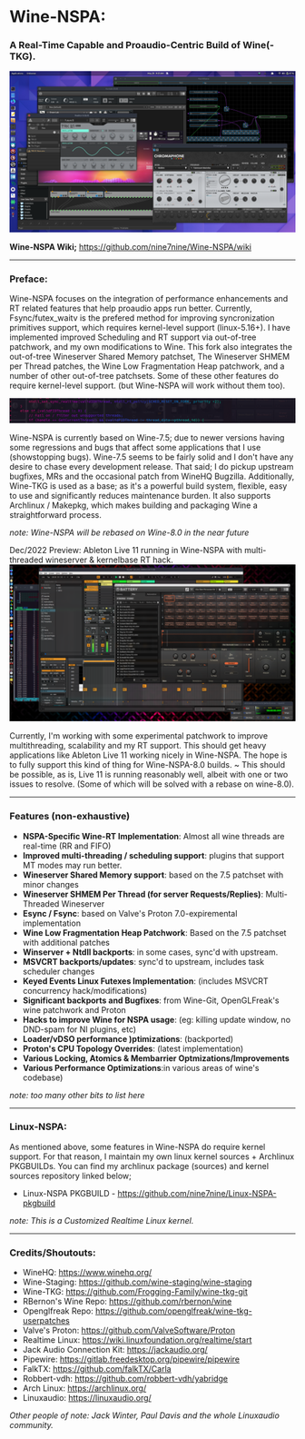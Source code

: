 # Wine-NSPA:
### A Real-Time Capable and Proaudio-Centric Build of Wine(-TKG).

![My Image](/examples/images/Wine-NSPA_desktop.png)

__Wine-NSPA Wiki;__ https://github.com/nine7nine/Wine-NSPA/wiki
_________________________

### Preface:

Wine-NSPA focuses on the integration of performance enhancements and RT related features that help proaudio apps run better. Currently, Fsync/futex_waitv is the prefered method for improving syncronization primitives support, which requires kernel-level support (linux-5.16+). I have implemented improved Scheduling and RT support via out-of-tree patchwork, and my own modifications to Wine. This fork also integrates the out-of-tree Wineserver Shared Memory patchset, The Wineserver SHMEM per Thread patches, the Wine Low Fragmentation Heap patchwork, and a number of other out-of-tree patchsets. Some of these other features do require kernel-level support. (but Wine-NSPA will work without them too).

![](https://github.com/nine7nine/Wine-NSPA/blob/main/examples/images/terminal-banner.png)

Wine-NSPA is currently based on Wine-7.5; due to newer versions having some regressions and bugs that affect some applications that I use (showstopping bugs). Wine-7.5 seems to be fairly solid and I don't have any desire to chase every development release. That said; I do pickup upstream bugfixes, MRs and the occasional patch from WineHQ Bugzilla. Additionally, Wine-TKG is used as a base; as it's a powerful build system, flexible, easy to use and significantly reduces maintenance burden. It also supports Archlinux / Makepkg, which makes building and packaging Wine a straightforward process.

*note: Wine-NSPA will be rebased on Wine-8.0 in the near future*

Dec/2022 Preview: Ableton Live 11 running in Wine-NSPA with multi-threaded wineserver & kernelbase RT hack.
![](https://github.com/nine7nine/Wine-NSPA/blob/main/examples/images/Live11.png)

Currently, I'm working with some experimental patchwork to improve multithreading, scalability and my RT support. This should get heavy applications like Ableton Live 11 working nicely in Wine-NSPA. The hope is to fully support this kind of thing for Wine-NSPA-8.0 builds. ~ This should be possible, as is, Live 11 is running reasonably well, albeit with one or two issues to resolve. (Some of which will be solved with a rebase on wine-8.0).

_________________________

### Features (non-exhaustive)

* **NSPA-Specific Wine-RT Implementation**: Almost all wine threads are real-time (RR and FIFO)
* **Improved multi-threading / scheduling support**: plugins that support MT modes may run better.
* **Wineserver Shared Memory support**: based on the 7.5 patchset with minor changes
* **Wineserver SHMEM Per Thread (for server Requests/Replies)**: Multi-Threaded Wineserver
* **Esync / Fsync**: based on Valve's Proton 7.0-expiremental implementation
* **Wine Low Fragmentation Heap Patchwork**: Based on the 7.5 patchset with additional patches
* **Winserver + Ntdll backports**: in some cases, sync'd with upstream.
* **MSVCRT backports/updates**: sync'd to upstream, includes task scheduler changes
* **Keyed Events Linux Futexes Implementation**: (includes MSVCRT concurrency hack/modifications)
* **Significant backports and Bugfixes**: from Wine-Git, OpenGLFreak's wine patchwork and Proton
* **Hacks to improve Wine for NSPA usage**: (eg: killing update window, no DND-spam for NI plugins, etc)
* **Loader/vDSO performance )ptimizations**: (backported)
* **Proton's CPU Topology Overrides**: (latest implementation)
* **Various Locking, Atomics & Membarrier Optmizations/Improvements**
* **Various Performance Optimizations**:in various areas of wine's codebase)

*note: too many other bits to list here*
_________________________

### Linux-NSPA:

As mentioned above, some features in Wine-NSPA do require kernel support. For that reason, I maintain my own linux kernel sources + Archlinux 
PKGBUILDs. You can find my archlinux package (sources) and kernel sources repository linked below;

* Linux-NSPA PKGBUILD - https://github.com/nine7nine/Linux-NSPA-pkgbuild

_note: This is a Customized Realtime Linux kernel._
_________________________

### Credits/Shoutouts:

* WineHQ: https://www.winehq.org/
* Wine-Staging: https://github.com/wine-staging/wine-staging
* Wine-TKG: https://github.com/Frogging-Family/wine-tkg-git
* RBernon's Wine Repo: https://github.com/rbernon/wine
* Openglfreak Repo: https://github.com/openglfreak/wine-tkg-userpatches
* Valve's Proton: https://github.com/ValveSoftware/Proton
* Realtime Linux: https://wiki.linuxfoundation.org/realtime/start
* Jack Audio Connection Kit: https://jackaudio.org/
* Pipewire: https://gitlab.freedesktop.org/pipewire/pipewire
* FalkTX: https://github.com/falkTX/Carla
* Robbert-vdh: https://github.com/robbert-vdh/yabridge
* Arch Linux: https://archlinux.org/
* Linuxaudio: https://linuxaudio.org/

_Other people of note: Jack Winter, Paul Davis and the whole Linuxaudio community._

